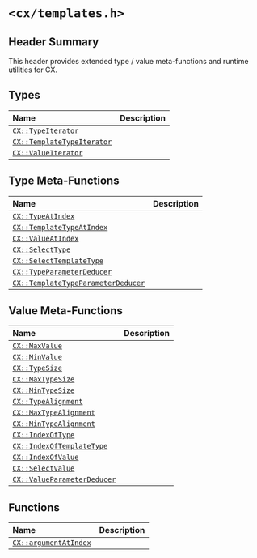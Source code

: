 # `<cx/templates.h>`
## Header Summary
This header provides extended type / value meta-functions and
runtime utilities for CX.

## Types
| Name | Description |
| :- | :- |
| [`CX::TypeIterator`](./cx_templates_h/type_iterator.md) | |
| [`CX::TemplateTypeIterator`](./cx_templates_h/template_type_iterator.md) | |
| [`CX::ValueIterator`](./cx_templates_h/value_iterator.md) | |

## Type Meta-Functions
| Name | Description |
| :- | :- |
| [`CX::TypeAtIndex`](./cx_templates_h/type_at_index.md) | |
| [`CX::TemplateTypeAtIndex`](./cx_templates_h/template_type_at_index.md) | |
| [`CX::ValueAtIndex`](./cx_templates_h/value_at_index.md) | |
| [`CX::SelectType`](./cx_templates_h/select_type.md) | |
| [`CX::SelectTemplateType`](./cx_templates_h/select_template_type.md) | |
| [`CX::TypeParameterDeducer`](./cx_templates_h/type_parameter_deducer.md) | |
| [`CX::TemplateTypeParameterDeducer`](./cx_templates_h/template_type_parameter_deducer.md) | |

## Value Meta-Functions
| Name | Description |
| :- | :- |
| [`CX::MaxValue`](./cx_templates_h/max_value.md) | |
| [`CX::MinValue`](./cx_templates_h/min_value.md) | |
| [`CX::TypeSize`](./cx_templates_h/type_size.md) | |
| [`CX::MaxTypeSize`](./cx_templates_h/max_type_size.md) | |
| [`CX::MinTypeSize`](./cx_templates_h/min_type_size.md) | |
| [`CX::TypeAlignment`](./cx_templates_h/type_alignment.md) | |
| [`CX::MaxTypeAlignment`](./cx_templates_h/max_type_alignment.md) | |
| [`CX::MinTypeAlignment`](./cx_templates_h/min_type_alignment.md) | |
| [`CX::IndexOfType`](./cx_templates_h/index_of_type.md) | |
| [`CX::IndexOfTemplateType`](./cx_templates_h/index_of_template_type.md) | |
| [`CX::IndexOfValue`](./cx_templates_h/index_of_value.md) | |
| [`CX::SelectValue`](./cx_templates_h/select_value.md) | |
| [`CX::ValueParameterDeducer`](./cx_templates_h/value_parameter_deducer.md) | |

## Functions
| Name | Description |
| :- | :- |
| [`CX::argumentAtIndex`](./cx_templates_h/argument_at_index.md) | |
